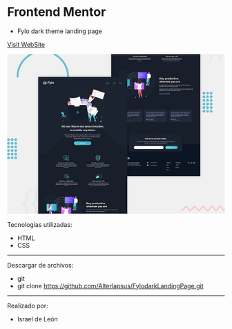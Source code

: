 # Frontend Mentor 
- Fylo dark theme landing page

<a href="https://fylodarkthemee.netlify.app/">Visit WebSite</a>

![Design preview for the Fylo dark theme landing page challenge](./design/desktop-preview.jpg)

Tecnologías utilizadas:

- HTML 
- CSS

---

Descargar de archivos: 

- git 
- git clone https://github.com/Alterlapsus/FylodarkLandingPage.git

---

Realizado por: 

- Israel de León 
